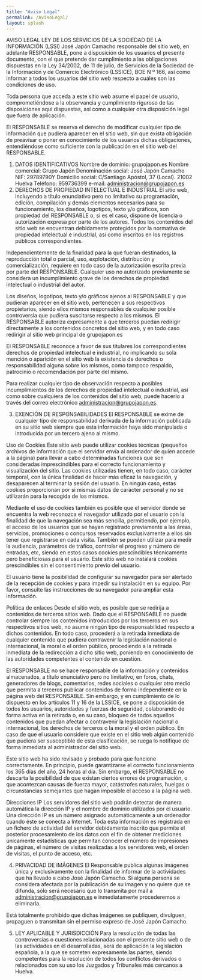 ```yaml
---
title: "Aviso Legal"
permalink: /AvisoLegal/
layout: splash
---
```


AVISO LEGAL
LEY DE LOS SERVICIOS DE LA SOCIEDAD DE LA INFORMACIÓN (LSSI)
José Japón Camacho responsable del sitio web, en adelante RESPONSABLE, pone a disposición de los usuarios el presente documento, con el que pretende dar cumplimiento a las obligaciones dispuestas en la Ley 34/2002, de 11 de julio, de Servicios de la Sociedad de la Información y de Comercio Electrónico (LSSICE), BOE N º 166, así como informar a todos los usuarios del sitio web respecto a cuáles son las condiciones de uso.

Toda persona que acceda a este sitio web asume el papel de usuario, comprometiéndose a la observancia y cumplimiento riguroso de las disposiciones aquí dispuestas, así como a cualquier otra disposición legal que fuera de aplicación.

El RESPONSABLE se reserva el derecho de modificar cualquier tipo de información que pudiera aparecer en el sitio web, sin que exista obligación de preavisar o poner en conocimiento de los usuarios dichas obligaciones, entendiéndose como suficiente con la publicación en el sitio web del RESPONSABLE.

1.   DATOS IDENTIFICATIVOS
Nombre de dominio: grupojapon.es
Nombre comercial: Grupo Japón
Denominación social: José Japón Camacho
NIF: 29789790Y
Domicilio social: C/Santiago Apóstol, 37 (Local). 21002 Huelva
Teléfono: 959736399
e-mail: administracion@grupojapon.es
2.   DERECHOS DE PROPIEDAD INTELECTUAL E INDUSTRIAL
El sitio web, incluyendo a título enunciativo pero no limitativo su programación, edición, compilación y demás elementos necesarios para su funcionamiento, los diseños, logotipos, texto y/o gráficos, son propiedad del RESPONSABLE o, si es el caso, dispone de licencia o autorización expresa por parte de los autores. Todos los contenidos del sitio web se encuentran debidamente protegidos por la normativa de propiedad intelectual e industrial, así como inscritos en los registros públicos correspondientes.

Independientemente de la finalidad para la que fueran destinados, la reproducción total o parcial, uso, explotación, distribución y comercialización, requiere en todo caso de la autorización escrita previa por parte del RESPONSABLE. Cualquier uso no autorizado previamente se considera un incumplimiento grave de los derechos de propiedad intelectual o industrial del autor.

Los diseños, logotipos, texto y/o gráficos ajenos al RESPONSABLE y que pudieran aparecer en el sitio web, pertenecen a sus respectivos propietarios, siendo ellos mismos responsables de cualquier posible controversia que pudiera suscitarse respecto a los mismos. El RESPONSABLE autoriza expresamente a que terceros puedan redirigir directamente a los contenidos concretos del sitio web, y en todo caso redirigir al sitio web principal de grupojapon.es

El RESPONSABLE reconoce a favor de sus titulares los correspondientes derechos de propiedad intelectual e industrial, no implicando su sola mención o aparición en el sitio web la existencia de derechos o responsabilidad alguna sobre los mismos, como tampoco respaldo, patrocinio o recomendación por parte del mismo.

Para realizar cualquier tipo de observación respecto a posibles incumplimientos de los derechos de propiedad intelectual o industrial, así como sobre cualquiera de los contenidos del sitio web, puede hacerlo a través del correo electrónico administracion@grupojapon.es.

3.    EXENCIÓN DE RESPONSABILIDADES
El RESPONSABLE se exime de cualquier tipo de responsabilidad derivada de la información publicada en su sitio web siempre que esta información haya sido manipulada o introducida por un tercero ajeno al mismo.

Uso de Cookies
Este sitio web puede utilizar cookies técnicas (pequeños archivos de información que el servidor envía al ordenador de quien accede a la página) para llevar a cabo determinadas funciones que son consideradas imprescindibles para el correcto funcionamiento y visualización del sitio. Las cookies utilizadas tienen, en todo caso, carácter temporal, con la única finalidad de hacer más eficaz la navegación, y desaparecen al terminar la sesión del usuario. En ningún caso, estas cookies proporcionan por sí mismas datos de carácter personal y no se utilizarán para la recogida de los mismos.

Mediante el uso de cookies también es posible que el servidor donde se encuentra la web reconozca el navegador utilizado por el usuario con la finalidad de que la navegación sea más sencilla, permitiendo, por ejemplo, el acceso de los usuarios que se hayan registrado previamente a las áreas, servicios, promociones o concursos reservados exclusivamente a ellos sin tener que registrarse en cada visita. También se pueden utilizar para medir la audiencia, parámetros de tráfico, controlar el progreso y número de entradas, etc, siendo en estos casos cookies prescindibles técnicamente pero beneficiosas para el usuario. Este sitio web no instalará cookies prescindibles sin el consentimiento previo del usuario.

El usuario tiene la posibilidad de configurar su navegador para ser alertado de la recepción de cookies y para impedir su instalación en su equipo. Por favor, consulte las instrucciones de su navegador para ampliar esta información.

 

Política de enlaces
Desde el sitio web, es posible que se redirija a contenidos de terceros sitios web. Dado que el RESPONSABLE no puede controlar siempre los contenidos introducidos por los terceros en sus respectivos sitios web, no asume ningún tipo de responsabilidad respecto a dichos contenidos. En todo caso, procederá a la retirada inmediata de cualquier contenido que pudiera contravenir la legislación nacional o internacional, la moral o el orden público, procediendo a la retirada inmediata de la redirección a dicho sitio web, poniendo en conocimiento de las autoridades competentes el contenido en cuestión.

El RESPONSABLE no se hace responsable de la información y contenidos almacenados, a título enunciativo pero no limitativo, en foros, chats, generadores de blogs, comentarios, redes sociales o cualquier otro medio que permita a terceros publicar contenidos de forma independiente en la página web del RESPONSABLE. Sin embargo, y en cumplimiento de lo dispuesto en los artículos 11 y 16 de la LSSICE, se pone a disposición de todos los usuarios, autoridades y fuerzas de seguridad, colaborando de forma activa en la retirada o, en su caso, bloqueo de todos aquellos contenidos que puedan afectar o contravenir la legislación nacional o internacional, los derechos de terceros o la moral y el orden público. En caso de que el usuario considere que existe en el sitio web algún contenido que pudiera ser susceptible de esta clasificación, se ruega lo notifique de forma inmediata al administrador del sitio web.

Este sitio web ha sido revisado y probado para que funcione correctamente. En principio, puede garantizarse el correcto funcionamiento los 365 días del año, 24 horas al día. Sin embargo, el RESPONSABLE no descarta la posibilidad de que existan ciertos errores de programación, o que acontezcan causas de fuerza mayor, catástrofes naturales, huelgas o circunstancias semejantes que hagan imposible el acceso a la página web.

 Direcciones IP
Los servidores del sitio web podrán detectar de manera automática la dirección IP y el nombre de dominio utilizados por el usuario. Una dirección IP es un número asignado automáticamente a un ordenador cuando éste se conecta a Internet. Toda esta información es registrada en un fichero de actividad del servidor debidamente inscrito que permite el posterior procesamiento de los datos con el fin de obtener mediciones únicamente estadísticas que permitan conocer el número de impresiones de páginas, el número de visitas realizadas a los servidores web, el orden de visitas, el punto de acceso, etc.

4.   PRIVACIDAD DE IMÁGENES
El Responsable publica algunas imágenes única y exclusivamente con la finalidad de informar de la actividades que ha llevado a cabo José Japón Camacho. Si alguna persona se considera afectada por la publicación de su imagen y no quiere que se difunda, sólo será necesario que lo transmita por mail a administracion@grupojapon.es e inmediatamente procederemos a eliminarla.

Está totalmente prohibido que dichas imágenes se publiquen, divulguen, propaguen o transmitan sin el permiso expreso de José Japón Camacho.

5.   LEY APLICABLE Y JURISDICCIÓN
Para la resolución de todas las controversias o cuestiones relacionadas con el presente sitio web o de las actividades en él desarrolladas, será de aplicación la legislación española, a la que se someten expresamente las partes, siendo competentes para la resolución de todos los conflictos derivados o relacionados con su uso los Juzgados y Tribunales más cercanos a Huelva.